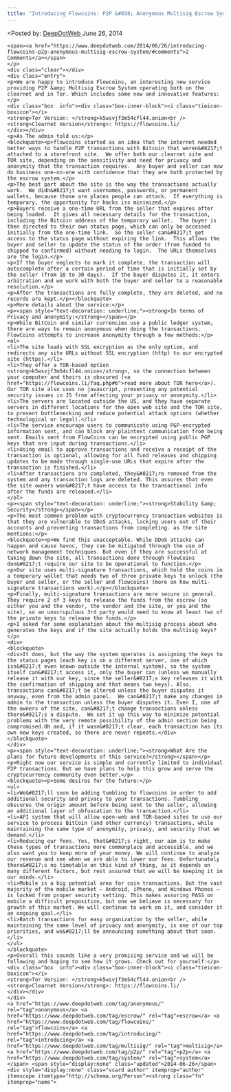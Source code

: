 ```yaml
---
title: "Introducing Flowcoins: P2P &#038; Anonymous Multisig Escrow System"
---
```


<article class="post-listing post-6228 post type-post status-publish format-standard has-post-thumbnail hentry  tag-anonymous tag-escrow tag-flowcoins tag-introducing tag-multisig tag-p2p tag-system">
<<span>Posted by: <a href="https://www.deepdotweb.com/author/admin/" title="">DeepDotWeb </a></span>
    <span>June 26, 2014</span>
    
    <span><a href="https://www.deepdotweb.com/2014/06/26/introducing-flowcoins-p2p-anonymous-multisig-escrow-system/#comments">2 Comments</a></span>
    </p>
    <div class="clear"></div>
    <div class="entry">
    <p>We are happy to introduce Flowcoins, an interesting new service providing P2P &amp; Multisig Escrow System operating both on the clearnet and in Tor. Which includes some new and innovative features:</p>
    <div class="box  info"><div class="box-inner-block"><i class="tieicon-boxicon"></i>
    <strong>Tor Version: </strong>k5wsvjf3m54cfl44.onion<br />
    <strong>Clearnet Version</strong>: https://flowcoins.li/
    </div></div>
    <p>As The admin told us:</p>
    <blockquote><p>flowcoins started as an idea that the internet needed better ways to handle P2P transactions with Bitcoin that weren&#8217;t attached to a storefront site.  We offer both our clearnet site and TOR site, depending on the sensitivity and need for privacy and anonymity that the transaction requires.  Any buyer and seller can now do business one-on-one with confidence that they are both protected by the escrow system.</p>
    <p>The best part about the site is the way the transactions actually work.  We didn&#8217;t want usernames, passwords, or permanent wallets, because those are places people can attack.  If everything is temporary, the opportunity for hacks iss minimized.</p>
    <p>Buyers receive a one-time URL from the seller that expires after being loaded.  It gives all necessary details for the transaction, including the Bitcoin address of the temporary wallet.  The buyer is then directed to their own status page, which can only be accessed initially from the one-time link.  So the seller can&#8217;t get access to the status page without expiring the link.  This allows the buyer and seller to update the status of the order (from funded to shipped to confirmed) without needing to login.  The URLs themselves are the login.</p>
    <p>If the buyer neglects to mark it complete, the transaction will autocomplete after a certain period of time that is initially set by the seller (from 10 to 30 days).  If the buyer disputes it, it enters arbitration and we work with both the buyer and seller to a reasonable resolution.</p>
    <p>After the transactions are fully complete, they are deleted, and no records are kept.</p></blockquote>
    <p>More details about the service:</p>
    <p><span style="text-decoration: underline;"><strong>In terms of Privacy and anonymity:</strong></span></p>
    <p>While BitCoin and similar currencies use a public ledger system, there are ways to remain anonymous when doing the transactions. FlowCoins attempts to increase anonymity through a few methods:</p>
    <ol>
    <li>The site loads with SSL encryption as the only option, and redirects any site URLs without SSL encryption (http) to our encrypted site (https).</li>
    <li>They offer a TOR-based option <strong>k5wsvjf3m54cfl44.onion</strong>, so the connection between your computer and theirs is obscured (<a href="https://flowcoins.li/faq.php#6">read more about TOR here</a>). Our TOR site also uses no javascript, preventing any potential security issues in JS from affecting your privacy or anonymity.</li>
    <li>The servers are located outside the US, and they have separate servers in different locations for the open web site and the TOR site, to prevent bottlenecking and reduce potential attack options (whether technological or legal).</li>
    <li>The service encourage users to communicate using PGP-encrypted information sent, and can block any plaintext communication from being sent. Emails sent from FlowCoins can be encrypted using public PGP keys that are input during transactions.</li>
    <li>Using email to approve transactions and receive a receipt of the transaction is optional, allowing for all fund releases and shipping updates to be made through single-use URLs that expire after the transaction is finished.</li>
    <li>After transactions are completed, they&#8217;re removed from the system and any transaction logs are deleted. This assures that even the site owners won&#8217;t have access to the transactional info after the funds are released.</li>
    </ol>
    <p><span style="text-decoration: underline;"><strong>Stability &amp; Security</strong></span></p>
    <p>The most common problem with cryptocurrency transaction websites is that they are vulnerable to DDoS attacks, locking users out of their accounts and preventing transactions from completing. as the site mentions:</p>
    <blockquote><p>We find this unacceptable. While DDoS attacks can happen and cause havoc, they can be mitigated through the use of network management techniques. But even if they are successful at taking down the site, all transactions done through FlowCoins don&#8217;t require our site to be operational to function.</p>
    <p>Our site uses multi-signature transactions, which hold the coins in a temporary wallet that needs two of three private keys to unlock (the buyer and seller, or the seller and flowcoins) (more on how multi-signature transactions work).</p></blockquote>
    <p>Finally, multi-signature transactions are more secure in general. They require 2 of 3 keys to release the funds from the escrow (so either you and the vendor, the vendor and the site, or you and the site), so an unscrupulous 3rd party would need to know at least two of the private keys to release the funds.</p>
    <p>I asked for some explanation about the multisig process about who generates the keys and if the site actually holds the multisig keys?</p>
    <div>
    <blockquote>
    <div>It does, but the way the system operates is assigning the keys to the status pages (each key is on a different server, one of which isn&#8217;t even known outside the internal system), so the system itself can&#8217;t access it, only the buyer can (unless we manually release it with our key, since the seller&#8217;s key releases it with the confirmation of shipping and that means two keys). Also, transactions can&#8217;t be altered unless the buyer disputes it anyway, even from the admin panel.  We can&#8217;t make any changes in admin to the transaction unless the buyer disputes it. Even I, one of the owners of the site, can&#8217;t change transactions unless there&#8217;s a dispute.  We set it up this way to minimize potential problems with the very remote possibility of the admin section being compromised.Oh and, if it wasn&#8217;t clear, each transaction has its own new keys created, so there are never repeats.</div>
    </blockquote>
    </div>
    <p><span style="text-decoration: underline;"><strong>What Are the plans for future developments of this service?</strong></span></p>
    <p>Right now our service is simple and currently limited to individual P2P transactions. But we have plans to help this grow and serve the cryptocurrency community even better.</p>
    <blockquote><p>Some desires for the future:</p>
    <ul>
    <li>We&#8217;ll soon be adding tumbling to flowcoins in order to add additional security and privacy to your transactions. Tumbling obscures the origin amount before being sent to the seller, allowing an additional layer of obfuscation to the transaction.</li>
    <li>API system that will allow open-web and TOR-based sites to use our service to process BitCoin (and other currency) transactions, while maintaining the same type of anonymity, privacy, and security that we demand.</li>
    <li>Reducing our fees. Yes, that&#8217;s right, our aim is to make these types of transactions more commonplace and accessible, and we also want you to keep more of your money. We will continue to analyze our revenue and see when we are able to lower our fees. Unfortunately there&#8217;s no timetable on this kind of thing, as it depends on many different factors, but rest assured that we will be keeping it in our minds.</li>
    <li>Mobile is a big potential area for coin transactions. But the vast majority of the mobile market – Android, iPhone, and Windows Phones – is locked from proper security vetting. This makes assuring PASS on mobile a difficult proposition, but one we believe is necessary for growth of this market. We will continue to work on it, and consider it an ongoing goal.</li>
    <li>Batch transactions for easy organization by the seller, while maintaining the same level of privacy and anonymity, is one of our top priorities, and we&#8217;ll be announcing something about that soon.</li>
    </ul>
    </blockquote>
    <p>Overall this sounds like a very promising service and we will be following and hoping to see how it grows. Check out for yourself:</p>
    <div class="box  info"><div class="box-inner-block"><i class="tieicon-boxicon"></i>
    <strong>Tor Version: </strong>k5wsvjf3m54cfl44.onion<br />
    <strong>Clearnet Version</strong>: https://flowcoins.li/
    </div></div>
    </div>
    <a href="https://www.deepdotweb.com/tag/anonymous/" rel="tag">anonymous</a> <a href="https://www.deepdotweb.com/tag/escrow/" rel="tag">escrow</a> <a href="https://www.deepdotweb.com/tag/flowcoins/" rel="tag">flowcoins</a> <a href="https://www.deepdotweb.com/tag/introducing/" rel="tag">introducing</a> <a href="https://www.deepdotweb.com/tag/multisig/" rel="tag">multisig</a> <a href="https://www.deepdotweb.com/tag/p2p/" rel="tag">p2p</a> <a href="https://www.deepdotweb.com/tag/system/" rel="tag">system</a></span> <span style="display:none" class="updated">2014-06-26</span>
    <div style="display:none" class="vcard author" itemprop="author" itemscope itemtype="http://schema.org/Person"><strong class="fn" itemprop="name">
    
